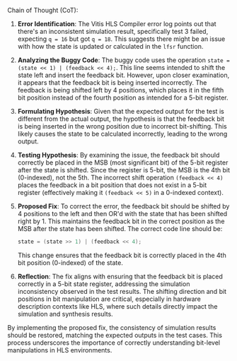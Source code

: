 Chain of Thought (CoT):

1. **Error Identification**:
   The Vitis HLS Compiler error log points out that there's an inconsistent simulation result, specifically test 3 failed, expecting `q = 16` but got `q = 18`. This suggests there might be an issue with how the state is updated or calculated in the `lfsr` function.

2. **Analyzing the Buggy Code**:
   The buggy code uses the operation `state = (state << 1) | (feedback << 4);`. This line seems intended to shift the state left and insert the feedback bit. However, upon closer examination, it appears that the feedback bit is being inserted incorrectly. The feedback is being shifted left by 4 positions, which places it in the fifth bit position instead of the fourth position as intended for a 5-bit register.

3. **Formulating Hypothesis**:
   Given that the expected output for the test is different from the actual output, the hypothesis is that the feedback bit is being inserted in the wrong position due to incorrect bit-shifting. This likely causes the state to be calculated incorrectly, leading to the wrong output.

4. **Testing Hypothesis**:
   By examining the issue, the feedback bit should correctly be placed in the MSB (most significant bit) of the 5-bit register after the state is shifted. Since the register is 5-bit, the MSB is the 4th bit (0-indexed), not the 5th. The incorrect shift operation `(feedback << 4)` places the feedback in a bit position that does not exist in a 5-bit register (effectively making it `(feedback << 5)` in a 0-indexed context).

5. **Proposed Fix**:
   To correct the error, the feedback bit should be shifted by 4 positions to the left and then OR'd with the state that has been shifted right by 1. This maintains the feedback bit in the correct position as the MSB after the state has been shifted. The correct code line should be:
   ```cpp
   state = (state >> 1) | (feedback << 4);
   ```
   This change ensures that the feedback bit is correctly placed in the 4th bit position (0-indexed) of the state.

6. **Reflection**:
   The fix aligns with ensuring that the feedback bit is placed correctly in a 5-bit state register, addressing the simulation inconsistency observed in the test results. The shifting direction and bit positions in bit manipulation are critical, especially in hardware description contexts like HLS, where such details directly impact the simulation and synthesis results. 

By implementing the proposed fix, the consistency of simulation results should be restored, matching the expected outputs in the test cases. This process underscores the importance of correctly understanding bit-level manipulations in HLS environments.